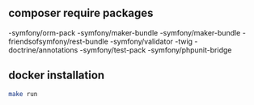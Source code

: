 ## composer require packages

-symfony/orm-pack
-symfony/maker-bundle
-symfony/maker-bundle
-friendsofsymfony/rest-bundle
-symfony/validator
-twig
-doctrine/annotations
-symfony/test-pack
-symfony/phpunit-bridge

## docker installation

```bash
make run
```
